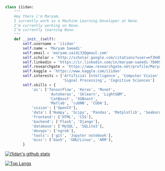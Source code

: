 <!-- https://komarev.com/ghpvc/?username=KiLJ4EdeN&color=blue -->
```python
class i1idan:
    """
    Hey there i'm Maryam,
    I currently work as a Machine Learning Developer at None.
    I’m currently working on None.
    I’m currently learning None.
    """
    def __init__(self):
        self.username = 'i1idan'
        self.name = 'Maryam Saeedi'
        self.email = 'maryam.saidi33@gmaul.com'
        self.scholar = 'http://scholar.google.com/citations?user=ef3H4RAAAAAJ&hl=en'
        self.linkedin = 'https://ir.linkedin.com/in/maryam-saeedi-7b0699194'
        self.researchgate = 'https://www.researchgate.net/profile/Maryam_Saeedi'
        self.kaggle = 'https://www.kaggle.com/i1idan'
        self.interests = ['Artificial Intelligence', 'Computer Vision',
                          'Signal Processing', 'Cognitive Sciences']
        self.skills = {
            'ai': ['TensorFlow', 'Keras', 'Mxnet',
                    'Autokeras', 'Sklearn', 'LightGBM',
                    'CatBoost', 'XGBoost',
                    'Matlab', 'cuDNN', 'CUDA'],
            'vision': ['OpenCV'],
            'data': ['Numpy', 'Scipy', 'Pandas', 'Matplotlib', 'Seaborn'],
            'frontend': ['HTML', 'CSS'],
            'backend': ['Flask', 'Django'],
            'database': ['MySQL', 'SQLite3'],
            'devops': ['ngrok'],
            'tools': ['git', 'Jupyter notebook'],
            'misc': ['bash', 'GNU/Linux', 'ARM'],
        }

```


[![i1idan's github stats](https://github-readme-stats.vercel.app/api?username=i1idan&theme=dark)](https://github.com/i1idan/github-readme-stats)


[![Top Langs](https://github-readme-stats.vercel.app/api/top-langs/?username=i1idan&hide=jupyter%20notebook&layout=compact&theme=dark)](https://github.com/i1idan/github-readme-stats)

